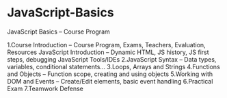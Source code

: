 JavaScript-Basics
=====================

JavaScript Basics – Course Program

1.Course Introduction – Course Program, Exams, Teachers, Evaluation, Resources
JavaScript Introduction – Dynamic HTML, JS history, JS first steps, debugging
JavaScript Tools/IDEs
2.JavaScript Syntax – Data types, variables, conditional statements…
3.Loops, Arrays and Strings
4.Functions and Objects – Function scope, creating and using objects
5.Working with DOM and Events – Create/Edit elements, basic event handling
6.Practical Exam
7.Teamwork Defense
